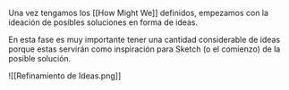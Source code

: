 Una vez tengamos los [[How Might We]] definidos, empezamos con la ideación de posibles soluciones en forma de ideas.

En esta fase es muy importante tener una cantidad considerable de ideas porque estas servirán como inspiración para Sketch (o el comienzo) de la posible solución.

![[Refinamiento de Ideas.png]]